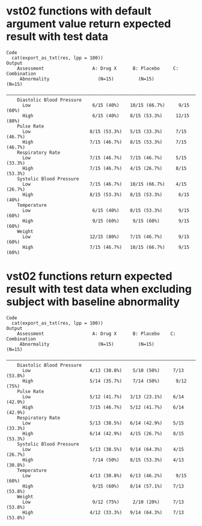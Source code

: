 # vst02 functions with default argument value return expected result with test data

    Code
      cat(export_as_txt(res, lpp = 100))
    Output
        Assessment                  A: Drug X      B: Placebo     C: Combination
         Abnormality                  (N=15)         (N=15)           (N=15)    
        ————————————————————————————————————————————————————————————————————————
        Diastolic Blood Pressure                                                
          Low                       6/15 (40%)    10/15 (66.7%)     9/15 (60%)  
          High                      6/15 (40%)    8/15 (53.3%)     12/15 (80%)  
        Pulse Rate                                                              
          Low                      8/15 (53.3%)   5/15 (33.3%)     7/15 (46.7%) 
          High                     7/15 (46.7%)   8/15 (53.3%)     7/15 (46.7%) 
        Respiratory Rate                                                        
          Low                      7/15 (46.7%)   7/15 (46.7%)     5/15 (33.3%) 
          High                     7/15 (46.7%)   4/15 (26.7%)     8/15 (53.3%) 
        Systolic Blood Pressure                                                 
          Low                      7/15 (46.7%)   10/15 (66.7%)    4/15 (26.7%) 
          High                     8/15 (53.3%)   8/15 (53.3%)      6/15 (40%)  
        Temperature                                                             
          Low                       6/15 (40%)    8/15 (53.3%)      9/15 (60%)  
          High                      9/15 (60%)     9/15 (60%)       9/15 (60%)  
        Weight                                                                  
          Low                      12/15 (80%)    7/15 (46.7%)      9/15 (60%)  
          High                     7/15 (46.7%)   10/15 (66.7%)     9/15 (60%)  

# vst02 functions return expected result with test data when excluding subject with baseline abnormality

    Code
      cat(export_as_txt(res, lpp = 100))
    Output
        Assessment                  A: Drug X      B: Placebo    C: Combination
         Abnormality                  (N=15)         (N=15)          (N=15)    
        ———————————————————————————————————————————————————————————————————————
        Diastolic Blood Pressure                                               
          Low                      4/13 (30.8%)    5/10 (50%)     7/13 (53.8%) 
          High                     5/14 (35.7%)    7/14 (50%)      9/12 (75%)  
        Pulse Rate                                                             
          Low                      5/12 (41.7%)   3/13 (23.1%)    6/14 (42.9%) 
          High                     7/15 (46.7%)   5/12 (41.7%)    6/14 (42.9%) 
        Respiratory Rate                                                       
          Low                      5/13 (38.5%)   6/14 (42.9%)    5/15 (33.3%) 
          High                     6/14 (42.9%)   4/15 (26.7%)    8/15 (53.3%) 
        Systolic Blood Pressure                                                
          Low                      5/13 (38.5%)   9/14 (64.3%)    4/15 (26.7%) 
          High                      7/14 (50%)    8/15 (53.3%)    4/13 (30.8%) 
        Temperature                                                            
          Low                      4/13 (30.8%)   6/13 (46.2%)     9/15 (60%)  
          High                      9/15 (60%)    8/14 (57.1%)    7/13 (53.8%) 
        Weight                                                                 
          Low                       9/12 (75%)     2/10 (20%)     7/13 (53.8%) 
          High                     4/12 (33.3%)   9/14 (64.3%)    7/13 (53.8%) 

